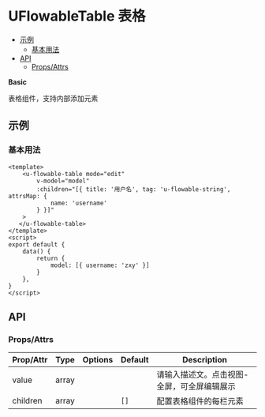 <!-- 该 README.md 根据 api.yaml 和 docs/*.md 自动生成，为了方便在 GitHub 和 NPM 上查阅。如需修改，请查看源文件 -->

# UFlowableTable 表格

- [示例](#示例)
    - [基本用法](#基本用法)
- [API]()
    - [Props/Attrs](#propsattrs)

**Basic**

表格组件，支持内部添加元素

## 示例
### 基本用法

```vue
<template>
    <u-flowable-table mode="edit" 
        v-model="model"
        :children="[{ title: '用户名', tag: 'u-flowable-string', attrsMap: {  
            name: 'username'
        } }]"
    >
   </u-flowable-table>
</template>
<script>
export default {
    data() {
        return {
            model: [{ username: 'zxy' }]
        }
    },
}
</script>
```
## API
### Props/Attrs

| Prop/Attr | Type | Options | Default | Description |
| --------- | ---- | ------- | ------- | ----------- |
| value | array |  |  | 请输入描述文。点击视图-全屏，可全屏编辑展示 |
| children | array |  | `[]` | 配置表格组件的每栏元素 |

